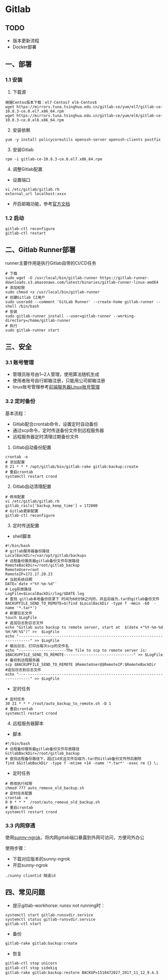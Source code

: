 # Gitlab

## TODO
- 版本更新流程
- Docker部署

## 一、部署

### 1.1 安装
1. 下载源
```
根据Centos版本下载：el7-Centos7 el6-Centos6
wget https://mirrors.tuna.tsinghua.edu.cn/gitlab-ce/yum/el7/gitlab-ce-10.8.3-ce.0.el7.x86_64.rpm
wget https://mirrors.tuna.tsinghua.edu.cn/gitlab-ce/yum/el6/gitlab-ce-10.8.3-ce.0.el6.x86_64.rpm
```
2. 安装依赖
```
yum -y install policycoreutils openssh-server openssh-clients postfix
```

3. 安装Gitlab
```
rpm -i gitlab-ce-10.8.3-ce.0.el7.x86_64.rpm
```

4. 调整Gitlab配置

- 设置端口
```
vi /etc/gitlab/gitlab.rb
external_url localhost:xxxx
```
- 开启邮箱功能，参考[官方文档](https://docs.gitlab.com/omnibus/settings/smtp.html)

### 1.2 启动

```
gitlab-ctl reconfigure
gitlab-ctl restart
```

## 二、Gitlab Runner部署
runner主要作用是执行Gitlab自带的CI/CD任务
```
# 下载
sudo wget -O /usr/local/bin/gitlab-runner https://gitlab-runner-downloads.s3.amazonaws.com/latest/binaries/gitlab-runner-linux-amd64
# 添加权限
sudo chmod +x /usr/local/bin/gitlab-runner
# 创建Gitlab CI用户
sudo useradd --comment 'GitLab Runner' --create-home gitlab-runner --shell /bin/bash
# 安装
sudo gitlab-runner install --user=gitlab-runner --working-directory=/home/gitlab-runner
# 执行
sudo gitlab-runner start
```

## 三、安全

### 3.1 账号管理
- 管理员账号由1~2人管理，使用算法随机生成
- 使用者账号自行邮箱注册，只能用公司邮箱注册
- linux账号管理参考[前端服务器Linux账号管理]()

### 3.2 定时备份
基本流程：
- Gitlab配合crontab命令，设置定时自动备份
- 通过scp命令，定时传送备份文件到远程服务器
- 远程服务器定时清理过期备份文件

1. Gitlab自动备份配置
```
crontab -e
# 添加配置
0 21 * * * /opt/gitlab/bin/gitlab-rake gitlab:backup:create
# 重启crontab
systemctl restart crond
```

2. Gitlab自动清理配置
```
# 修改配置
vi /etc/gitlab/gitlab.rb
gitlab_rails['backup_keep_time'] = 172800
# Gitlab更新配置
gitlab-ctl reconfigure
```

3. 定时传送配置
- shell脚本
```
#!/bin/bash
# gitlab服务器备份路径
LocalBackDir=/var/opt/gitlab/backups
# 远程备份服务器gitlab备份文件存放路径
RemoteBackDir=/root/gitlab_backup
RemoteUser=root
RemoteIP=172.17.20.23
# 当前系统日期
DATE=`date +"%Y-%m-%d"`
# Log存放路径
LogFile=$LocalBackDir/log/$DATE.log
# 查找 gitlab本地备份目录下 时间为60分钟之内的，并且后缀为.tar的gitlab备份文件
BACKUPFILE_SEND_TO_REMOTE=$(find $LocalBackDir -type f -mmin -60  -name '*.tar*')
# 新建日志文件
touch $LogFile
# 追加日志到日志文件
echo "Gitlab auto backup to remote server, start at  $(date +"%Y-%m-%d %H:%M:%S")" >>  $LogFile
echo "---------------------------------------------------------------------------" >> $LogFile
# 输出日志，打印出每次scp的文件名
echo "---------------------The file to scp to remote server is: $BACKUPFILE_SEND_TO_REMOTE-------------------------------" >> $LogFile
# 备份到远程服务器
scp $BACKUPFILE_SEND_TO_REMOTE $RemoteUser@$RemoteIP:$RemoteBackDir
#追加日志到日志文件
echo "---------------------------------------------------------------------------" >> $LogFile
```

- 定时任务
```
# 定时任务
30 21 * * * /root/auto_backup_to_remote.sh -D 1
# 重启crontab
systemctl restart crond
```

4. 远程服务器脚本
- 脚本
```shell
#!/bin/bash
# 远程备份服务器gitlab备份文件存放路径
GitlabBackDir=/root/gitlab_backup
# 查找远程备份路径下，超过14天且文件后缀为.tar的Gitlab备份文件然后删除
find $GitlabBackDir -type f -mtime +14 -name '*.tar*' -exec rm {} \;
```

- 定时任务
```
# 修改执行权限
chmod 777 auto_remove_old_backup.sh
# 定时任务配置
crontab -e
0 0 * * *  /root/auto_remove_old_backup.sh
# 重启crontab
systemctl restart crond
```

### 3.3 内网穿透
使用[sunny-ngrok](https://ngrok.cc/)，将内网gitlab端口暴露到外网可访问，方便司外办公

使用步骤：
- 下载对应版本的sunny-ngrok
- 开启sunny-ngrok
```
./sunny clientid 隧道id
```


## 四、常见问题

- 提示gitlab-workhorse: runsv not running时：
```
systemctl start gitlab-runsvdir.service
systemctl status gitlab-runsvdir.service
gitlab-ctl start
```

- 备份
```bash
gitlab-rake gitlab:backup:create
```

- 恢复
```bash
gitlab-ctl stop unicorn
gitlab-ctl stop sidekiq
gitlab-rake gitlab:backup:restore BACKUP=1510472027_2017_11_12_9.4.5
```
